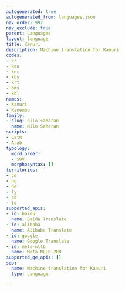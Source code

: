 ```yaml
---
autogenerated: true
autogenerated_from: languages.json
nav_order: 997
nav_exclude: true
parent: Languages
layout: language
title: Kanuri
description: Machine translation for Kanuri
codes:
- kr
- kau
- knc
- kby
- krt
- bms
- kbl
names:
- Kanuri
- Kanembu
family:
- slug: nilo-saharan
  name: Nilo-Saharan
scripts:
- Latn
- Arab
typology:
  word_order:
  - SOV
  morphosyntax: []
territories:
- cm
- ng
- ne
- ly
- sd
- td
supported_apis:
- id: baidu
  name: Baidu Translate
- id: alibaba
  name: Alibaba Translate
- id: google
  name: Google Translate
- id: meta-nllb
  name: Meta NLLB-200
supported_qe_apis: []
seo:
  name: Machine translation for Kanuri
  type: Language

---
```


